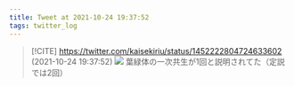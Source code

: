 ```yaml
---
title: Tweet at 2021-10-24 19:37:52
tags: twitter_log
---
```


> [!CITE] https://twitter.com/kaisekiriu/status/1452222804724633602 (2021-10-24 19:37:52)
> ![](https://twitter.com/kaisekiriu/status/1452222804724633602)
> 葉緑体の一次共生が1回と説明されてた（定説では2回）
